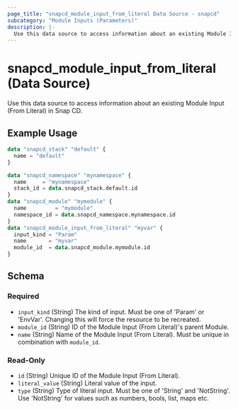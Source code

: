 ```yaml
---
page_title: "snapcd_module_input_from_literal Data Source - snapcd"
subcategory: "Module Inputs (Parameters)"
description: |-
  Use this data source to access information about an existing Module Input (From Literal) in Snap CD.
---
```


# snapcd_module_input_from_literal (Data Source)

Use this data source to access information about an existing Module Input (From Literal) in Snap CD.


## Example Usage

```terraform
data "snapcd_stack" "default" {
  name = "default"
}

data "snapcd_namespace" "mynamespace" {
  name     = "mynamespace"
  stack_id = data.snapcd_stack.default.id
}
data "snapcd_module" "mymodule" {
  name         = "mymodule"
  namespace_id = data.snapcd_namespace.mynamespace.id
}
data "snapcd_module_input_from_literal" "myvar" {
  input_kind = "Param"
  name       = "myvar"
  module_id  = data.snapcd_module.mymodule.id
}
```

<!-- schema generated by tfplugindocs -->
## Schema

### Required

- `input_kind` (String) The kind of input. Must be one of 'Param' or 'EnvVar'. Changing this will force the resource to be recreated.
- `module_id` (String) ID of the Module Input (From Literal)'s parent Module.
- `name` (String) Name of the Module Input (From Literal).  Must be unique in combination with `module_id`.

### Read-Only

- `id` (String) Unique ID of the Module Input (From Literal).
- `literal_value` (String) Literal value of the input.
- `type` (String) Type of literal input. Must be one of 'String' and 'NotString'. Use 'NotString' for values such as numbers, bools, list, maps etc.
